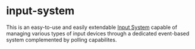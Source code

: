 # input-system
This is an easy-to-use and easily extendable [Input System](#input-system) capable of managing various types of input devices through a dedicated event-based system complemented by polling capabilites.
